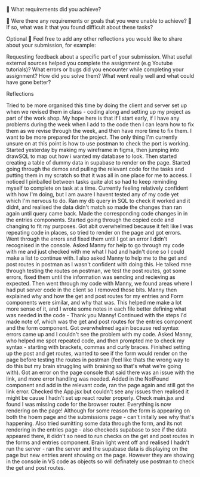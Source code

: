 🎯 What requirements did you achieve?

🎯 Were there any requirements or goals that you were unable to achieve?
🎯 If so, what was it that you found difficult about these tasks?

Optional
🏹 Feel free to add any other reflections you would like to share about your submission, for example:

Requesting feedback about a specific part of your submission.
What useful external sources helped you complete the assignment (e.g Youtube tutorials)?
What errors or bugs did you encounter while completing your assignment? How did you solve them?
What went really well and what could have gone better?

Reflections

Tried to be more organised this time by doing the client and server set up when we revised them in class - coding along and setting up my project as part of the work shop. My hope here is that if I start early, if I have any problems during the week when I add to the code then I can learn how to fix them as we revise through the week, and then have more time to fix them. I want to be more prepared for the project. The only thing I'm currently unsure on at this point is how to use postman to check the port is working.
Started yesterday by making my wireframe in figma, then jumping into drawSQL to map out how i wanted my database to look. Then started creating a table of dummy data in supabase to render on the page.
Started going through the demos and pulling the relevant code for the tasks and putting them in my scratch so that it was all in one place for me to access. I noticed I pinballed between tasks quite alot so had to keep reminding myself to complete on task at a time. Currently feeling relatively confident with how I'm doing, but I am aware I havent tested any of my code yet which I'm nervous to do.
Ran my db query in SQL to check it worked and it didnt, and realised the data didn't match so made the changes than ran again until query came back. Made the corresponding code changes in in the entries components.
Started going through the copied code and changing to fit my purposes. Got abit overwhelmed because it felt like I was repeating code in places, so tried to render on the page and got errors. Went through the errors and fixed them until I got an error I didn't recognised in the console. Asked Manny for help to go through my code with me and just checked with me what I had and hadn't done so I could make a list to continue with. I also asked Manny to help me to the get and post routes in postman as I wasn't confident with doing this. He talked mne through testing the routes on postman, we test the post routes, got some errors, fixed them until the information was sending and recieving as expected. Then went through my code with Manny, we found areas where I had put server code in the client so I removed those bits. Manny then explained why and how the get and post routes for my entries and Form components were similar, and why that was. This helped me make a lot more sense of it, and I wrote some notes in each file better defining what was needed in the code - Thank you Manny!
Continued with the steps I'd made note of, which was the get and post routes for the entries component and the form component. Got overwhelmed again because red syntax errors came up and I couldn't see the problem with my code. Asked Manny, who helped me spot repeated code, and then prompted me to check my syntax - starting with brackets, commas and curly braces.
Finished setting up the post and get routes, wanted to see if the form would render on the page before testing the routes in postman (feel like thats the wrong way to do this but my brain struggling with braining so that's what we're going with). Got an error on the page console that said there was an issue with the link, and more error handling was needed. Added in the NotFound component and add in the relevant code, ran the page again and still got the link error. Checked the App.jsx but couldn't see any issues then realised it might be cause I hadn't set up react router properly. Check main.jsx and found I was missing code for the browser router.
Everything is now rendering on the page! Although for some reason the form is appearing on both the hoem page and the submissions page - can't initally see why that's happening. Also tried sumitting some data through the form, and its not rendering in the entries page - also checkeds supabase to see if the data appeared there, it didn't so need to run checks on the get and post routes in the forms and entries component.
Brain light went off and realised I hadn't run the server - ran the server and the supabase data is displaying on the page but new entries arent showing on the page. However they are showing in the console in VS code as objects so will definately use postman to check the get and post routes.
